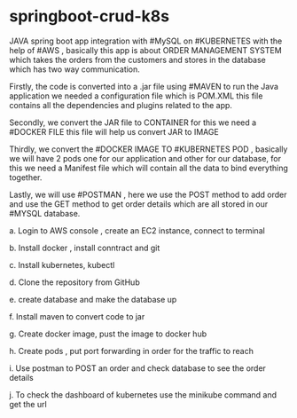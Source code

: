 # springboot-crud-k8s


JAVA spring boot app integration with #MySQL on #KUBERNETES with the help of #AWS , basically this app is about ORDER MANAGEMENT SYSTEM   which takes the orders from the customers and stores in the database which has two way communication.



Firstly, the code is converted into a .jar file using #MAVEN  to run the Java application we needed a configuration file which is POM.XML this file contains all the dependencies and plugins related to the app.



Secondly, we convert the JAR file to CONTAINER for this we need a #DOCKER FILE this file will help us convert JAR to IMAGE 



Thirdly, we convert the #DOCKER IMAGE TO #KUBERNETES POD , basically we will have 2 pods one for our application and other for our database, for this we need a Manifest file which will contain all the data to bind everything together.



Lastly, we will use #POSTMAN ,  here we use the POST method to add order and use the GET method to get order details which are all stored in our #MYSQL database. 



a. Login to AWS console , create an EC2 instance,  connect to terminal

b. Install docker , install conntract and git 

c. Install kubernetes, kubectl

d. Clone the repository from GitHub

e. create database and  make the database up

f. Install maven to convert code to jar

g. Create docker image, pust the image to docker hub

h. Create pods , put port forwarding in order for the traffic to reach 

i. Use postman to POST an order and check database to see the order details

j. To check the  dashboard of kubernetes use the minikube command and get the url 
